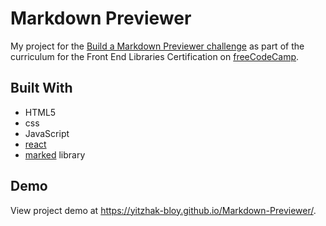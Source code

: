 # Markdown Previewer

My project for the [Build a Markdown Previewer challenge](https://www.freecodecamp.org/learn/front-end-libraries/front-end-libraries-projects/build-a-markdown-previewer) as part of the curriculum for the Front End Libraries Certification on [freeCodeCamp](https://www.freecodecamp.org/). 

## Built With
- HTML5
- css
- JavaScript
- [react](https://reactjs.org/)
- [marked](https://github.com/markedjs/marked) library

## Demo
View project demo at https://yitzhak-bloy.github.io/Markdown-Previewer/.
